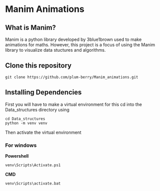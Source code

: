 # Manim Animations

## What is Manim?
Manim is a python library developed by 3blue1brown used to make animations for maths. However, this project is a focus of using the Manim library to visualize data stuctures and algorithms.
## Clone this repository
```
git clone https://github.com/plum-berry/Manim_animations.git
```
## Installing Dependencies
First you will have to make a virtual environment for this cd into the Data_structures directory using 
```
cd Data_structures
python -m venv venv
```
Then activate the virtual environment 
### For windows
__Powershell__
```
venv\Scripts\Activate.ps1
```
__CMD__
```
venv\Scripts\activate.bat
```
